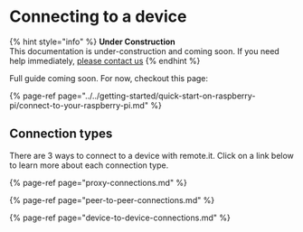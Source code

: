# Connecting to a device

{% hint style="info" %}
**Under Construction**  
This documentation is under-construction and coming soon. If you need help immediately, [please contact us](https://remot3it.zendesk.com)
{% endhint %}

Full guide coming soon. For now, checkout this page:

{% page-ref page="../../getting-started/quick-start-on-raspberry-pi/connect-to-your-raspberry-pi.md" %}

## Connection types

There are 3 ways to connect to a device with remote.it. Click on a link below to learn more about each connection type.

{% page-ref page="proxy-connections.md" %}

{% page-ref page="peer-to-peer-connections.md" %}

{% page-ref page="device-to-device-connections.md" %}



